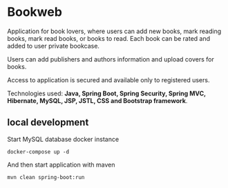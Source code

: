 # Bookweb 

Application for book lovers, where users can add new books, mark reading books, mark read books, or books to read.
Each book can be rated and added to user private bookcase.

Users can add publishers and authors information and upload covers for books.

Access to application is secured and available only to registered users.



Technologies used: **Java, Spring Boot, Spring Security, Spring MVC,
Hibernate, MySQL, JSP, JSTL, CSS and Bootstrap framework**.


## local development 

Start MySQL database docker instance
```shell
docker-compose up -d
```

And then start application with maven

```shell
mvn clean spring-boot:run
```